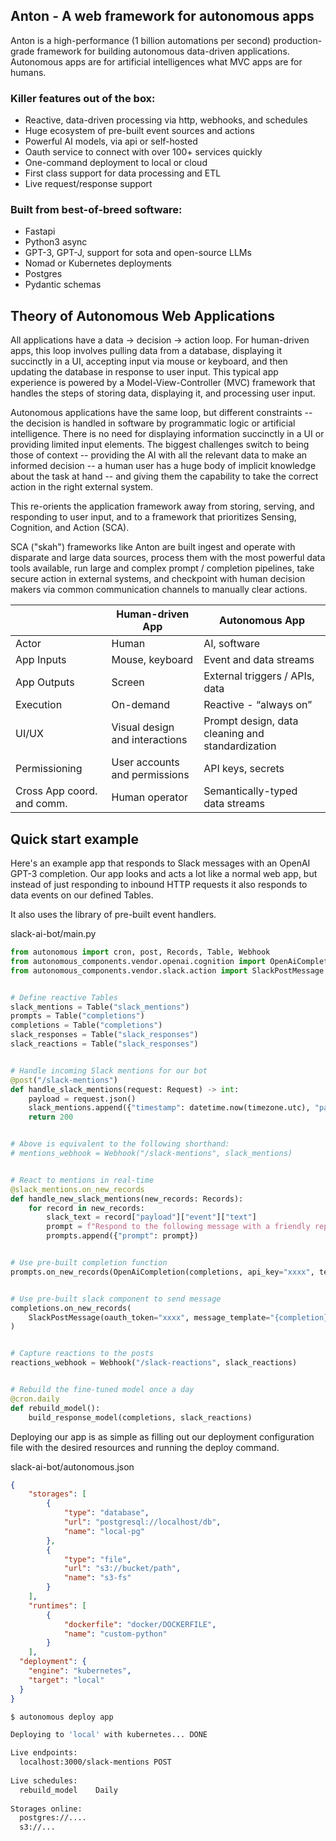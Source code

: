 ## Anton - A web framework for autonomous apps

Anton is a high-performance (1 billion automations per second) production-grade framework for 
building autonomous data-driven applications. Autonomous apps are for artificial intelligences what 
MVC apps are for humans. 

### Killer features out of the box:

- Reactive, data-driven processing via http, webhooks, and schedules
- Huge ecosystem of pre-built event sources and actions
- Powerful AI models, via api or self-hosted
- Oauth service to connect with over 100+ services quickly
- One-command deployment to local or cloud
- First class support for data processing and ETL
- Live request/response support

### Built from best-of-breed software:

- Fastapi
- Python3 async
- GPT-3, GPT-J, support for sota and open-source LLMs
- Nomad or Kubernetes deployments
- Postgres
- Pydantic schemas

## Theory of Autonomous Web Applications

All applications have a data -> decision -> action loop. For human-driven apps, this loop 
involves pulling data from a database, displaying it succinctly in a UI, accepting input via
mouse or keyboard, and then updating the database in response to user input. This typical app 
experience is powered by a Model-View-Controller (MVC) framework that handles the steps of storing 
data, displaying it, and processing user input.

Autonomous applications have the same loop, but different constraints -- the decision is handled
in software by programmatic logic or artificial intelligence. There is no need for displaying
information succinctly in a UI or providing limited input elements. The biggest challenges
switch to being those of context -- providing the AI with all the relevant data to make an
informed decision -- a human user has a huge body of implicit knowledge about the task at
hand -- and giving them the capability to take the correct action in the right external system.

This re-orients the application framework away from storing, serving, 
and responding to user input, and to a framework that prioritizes Sensing, Cognition, and Action 
(SCA).

SCA ("skah") frameworks like Anton are built ingest and operate with disparate and large data 
sources, process them with the most powerful data tools available, run large and complex
prompt / completion pipelines, take secure action in external systems, and checkpoint
with human decision makers via common communication channels to manually clear actions.


|  | Human-driven App | Autonomous App |
| --- | --- | --- |
| Actor | Human | AI, software |
| App Inputs | Mouse, keyboard | Event and data streams |
| App Outputs | Screen | External triggers / APIs, data |
| Execution | On-demand | Reactive - “always on” |
| UI/UX | Visual design and interactions | Prompt design, data cleaning and standardization |
| Permissioning | User accounts and permissions | API keys, secrets |
| Cross App coord. and comm. | Human operator | Semantically-typed data streams |


## Quick start example

Here's an example app that responds to Slack messages with an OpenAI GPT-3 completion. Our app
looks and acts a lot like a normal web app, but instead of just responding to inbound HTTP 
requests it also responds to data events on our defined Tables.

It also uses the library of pre-built event handlers.

slack-ai-bot/main.py
```python
from autonomous import cron, post, Records, Table, Webhook
from autonomous_components.vendor.openai.cognition import OpenAiCompletion
from autonomous_components.vendor.slack.action import SlackPostMessage


# Define reactive Tables
slack_mentions = Table("slack_mentions")
prompts = Table("completions")
completions = Table("completions")
slack_responses = Table("slack_responses")
slack_reactions = Table("slack_responses")


# Handle incoming Slack mentions for our bot
@post("/slack-mentions")
def handle_slack_mentions(request: Request) -> int:
    payload = request.json()
    slack_mentions.append({"timestamp": datetime.now(timezone.utc), "payload": payload})
    return 200


# Above is equivalent to the following shorthand:
# mentions_webhook = Webhook("/slack-mentions", slack_mentions)


# React to mentions in real-time
@slack_mentions.on_new_records
def handle_new_slack_mentions(new_records: Records):
    for record in new_records:
        slack_text = record["payload"]["event"]["text"]
        prompt = f"Respond to the following message with a friendly reply: {slack_text}"
        prompts.append({"prompt": prompt})


# Use pre-built completion function
prompts.on_new_records(OpenAiCompletion(completions, api_key="xxxx", temperature=0.8))


# Use pre-built slack component to send message
completions.on_new_records(
    SlackPostMessage(oauth_token="xxxx", message_template="{completion}")
)


# Capture reactions to the posts
reactions_webhook = Webhook("/slack-reactions", slack_reactions)


# Rebuild the fine-tuned model once a day
@cron.daily
def rebuild_model():
    build_response_model(completions, slack_reactions)
```

Deploying our app is as simple as filling out our deployment configuration file with the desired
resources and running the deploy command.

slack-ai-bot/autonomous.json
```json
{
    "storages": [
        {
            "type": "database",
            "url": "postgresql://localhost/db",
            "name": "local-pg"
        },
        {
            "type": "file",
            "url": "s3://bucket/path",
            "name": "s3-fs"
        }
    ],
    "runtimes": [
        {
            "dockerfile": "docker/DOCKERFILE",
            "name": "custom-python"
        }
    ],
  "deployment": {
    "engine": "kubernetes",
    "target": "local"
  }
}
```

```sh
$ autonomous deploy app

Deploying to 'local' with kubernetes... DONE

Live endpoints:
  localhost:3000/slack-mentions POST
 
Live schedules:
  rebuild_model    Daily
 
Storages online:
  postgres://....
  s3://...
```
